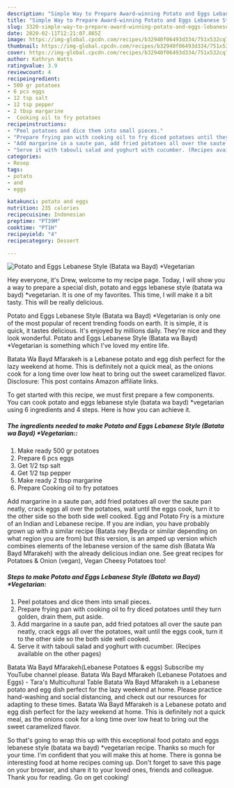 ```yaml
---
description: "Simple Way to Prepare Award-winning Potato and Eggs Lebanese Style (Batata wa Bayd) *Vegetarian"
title: "Simple Way to Prepare Award-winning Potato and Eggs Lebanese Style (Batata wa Bayd) *Vegetarian"
slug: 3320-simple-way-to-prepare-award-winning-potato-and-eggs-lebanese-style-batata-wa-bayd-vegetarian
date: 2020-02-11T12:21:07.865Z
image: https://img-global.cpcdn.com/recipes/b32940f06493d334/751x532cq70/potato-and-eggs-lebanese-style-batata-wa-bayd-vegetarian-recipe-main-photo.jpg
thumbnail: https://img-global.cpcdn.com/recipes/b32940f06493d334/751x532cq70/potato-and-eggs-lebanese-style-batata-wa-bayd-vegetarian-recipe-main-photo.jpg
cover: https://img-global.cpcdn.com/recipes/b32940f06493d334/751x532cq70/potato-and-eggs-lebanese-style-batata-wa-bayd-vegetarian-recipe-main-photo.jpg
author: Kathryn Watts
ratingvalue: 3.9
reviewcount: 4
recipeingredient:
- 500 gr potatoes
- 6 pcs eggs
- 12 tsp salt
- 12 tsp pepper
- 2 tbsp margarine
-  Cooking oil to fry potatoes
recipeinstructions:
- "Peel potatoes and dice them into small pieces."
- "Prepare frying pan with cooking oil to fry diced potatoes until they turn golden, drain them, put aside."
- "Add margarine in a saute pan, add fried potatoes all over the saute pan neatly, crack eggs all over the potatoes, wait until the eggs cook, turn it to the other side so the both side well cooked."
- "Serve it with tabouli salad and yoghurt with cucumber. (Recipes available on the other pages)"
categories:
- Resep
tags:
- potato
- and
- eggs

katakunci: potato and eggs
nutrition: 235 calories
recipecuisine: Indonesian
preptime: "PT39M"
cooktime: "PT1H"
recipeyield: "4"
recipecategory: Dessert

---
```



![Potato and Eggs Lebanese Style (Batata wa Bayd) *Vegetarian](https://img-global.cpcdn.com/recipes/b32940f06493d334/751x532cq70/potato-and-eggs-lebanese-style-batata-wa-bayd-vegetarian-recipe-main-photo.jpg)

Hey everyone, it's Drew, welcome to my recipe page. Today, I will show you a way to prepare a special dish, potato and eggs lebanese style (batata wa bayd) *vegetarian. It is one of my favorites. This time, I will make it a bit tasty. This will be really delicious.

Potato and Eggs Lebanese Style (Batata wa Bayd) *Vegetarian is only one of the most popular of recent trending foods on earth. It is simple, it is quick, it tastes delicious. It's enjoyed by millions daily. They're nice and they look wonderful. Potato and Eggs Lebanese Style (Batata wa Bayd) *Vegetarian is something which I've loved my entire life.

Batata Wa Bayd Mfarakeh is a Lebanese potato and egg dish perfect for the lazy weekend at home. This is definitely not a quick meal, as the onions cook for a long time over low heat to bring out the sweet caramelized flavor. Disclosure: This post contains Amazon affiliate links.


To get started with this recipe, we must first prepare a few components. You can cook potato and eggs lebanese style (batata wa bayd) *vegetarian using 6 ingredients and 4 steps. Here is how you can achieve it.

##### The ingredients needed to make Potato and Eggs Lebanese Style (Batata wa Bayd) *Vegetarian::

1. Make ready 500 gr potatoes
1. Prepare 6 pcs eggs
1. Get 1/2 tsp salt
1. Get 1/2 tsp pepper
1. Make ready 2 tbsp margarine
1. Prepare  Cooking oil to fry potatoes


Add margarine in a saute pan, add fried potatoes all over the saute pan neatly, crack eggs all over the potatoes, wait until the eggs cook, turn it to the other side so the both side well cooked. Egg and Potato Fry is a mixture of an Indian and Lebanese recipe. If you are indian, you have probably grown up with a similar recipe (Batata ney Beyda or similar depending on what region you are from) but this version, is an amped up version which combines elements of the lebanese version of the same dish (Batata Wa Bayd Mfarakeh) with the already delicious indian one. See great recipes for Potatoes &amp; Onion (vegan), Vegan Cheesy Potatoes too! 

##### Steps to make Potato and Eggs Lebanese Style (Batata wa Bayd) *Vegetarian:

1. Peel potatoes and dice them into small pieces.
1. Prepare frying pan with cooking oil to fry diced potatoes until they turn golden, drain them, put aside.
1. Add margarine in a saute pan, add fried potatoes all over the saute pan neatly, crack eggs all over the potatoes, wait until the eggs cook, turn it to the other side so the both side well cooked.
1. Serve it with tabouli salad and yoghurt with cucumber. (Recipes available on the other pages)


Batata Wa Bayd Mfarakeh(Lebanese Potatoes &amp; eggs) Subscribe my YouTube channel please. Batata Wa Bayd Mfarakeh (Lebanese Potatoes and Eggs) - Tara&#39;s Multicultural Table Batata Wa Bayd Mfarakeh is a Lebanese potato and egg dish perfect for the lazy weekend at home. Please practice hand-washing and social distancing, and check out our resources for adapting to these times. Batata Wa Bayd Mfarakeh is a Lebanese potato and egg dish perfect for the lazy weekend at home. This is definitely not a quick meal, as the onions cook for a long time over low heat to bring out the sweet caramelized flavor. 

So that's going to wrap this up with this exceptional food potato and eggs lebanese style (batata wa bayd) *vegetarian recipe. Thanks so much for your time. I'm confident that you will make this at home. There is gonna be interesting food at home recipes coming up. Don't forget to save this page on your browser, and share it to your loved ones, friends and colleague. Thank you for reading. Go on get cooking!
